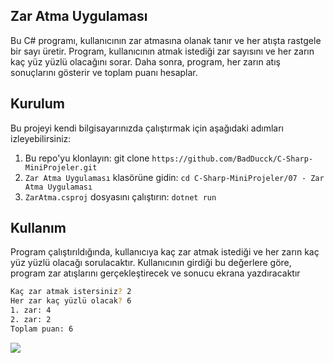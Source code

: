 
## Zar Atma Uygulaması

Bu C# programı, kullanıcının zar atmasına olanak tanır ve her atışta rastgele bir sayı üretir. Program, kullanıcının atmak istediği zar sayısını ve her zarın kaç yüz yüzlü olacağını sorar. Daha sonra, program, her zarın atış sonuçlarını gösterir ve toplam puanı hesaplar.

## Kurulum

Bu projeyi kendi bilgisayarınızda çalıştırmak için aşağıdaki adımları izleyebilirsiniz:

1. Bu repo'yu klonlayın: git clone `https://github.com/BadDucck/C-Sharp-MiniProjeler.git`
2. `Zar Atma Uygulaması` klasörüne gidin: `cd C-Sharp-MiniProjeler/07 - Zar Atma Uygulaması`
3. `ZarAtma.csproj` dosyasını çalıştırın: `dotnet run`

## Kullanım

Program çalıştırıldığında, kullanıcıya kaç zar atmak istediği ve her zarın kaç yüz yüzlü olacağı sorulacaktır. Kullanıcının girdiği bu değerlere göre, program zar atışlarını gerçekleştirecek ve sonucu ekrana yazdıracaktır

```bash  
Kaç zar atmak istersiniz? 2
Her zar kaç yüzlü olacak? 6
1. zar: 4
2. zar: 2
Toplam puan: 6
```

![](https://cdn.discordapp.com/attachments/776863855976382504/1079875204572000416/hafta11_4_d8FAsiRUFK.png)
